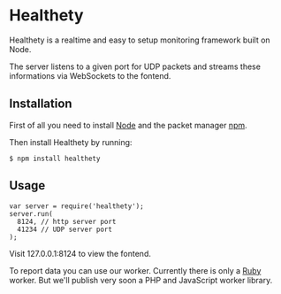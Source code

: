 # Healthety

Healthety is a realtime and easy to setup monitoring framework built on Node.

The server listens to a given port for UDP packets and streams these informations via WebSockets to the fontend.

## Installation

First of all you need to install [Node](https://github.com/joyent/node/wiki/Installation) and the packet manager [npm](https://github.com/isaacs/npm#readme).

Then install Healthety by running:

    $ npm install healthety

## Usage

    var server = require('healthety');
    server.run(
      8124, // http server port
      41234 // UDP server port
    );

Visit 127.0.0.1:8124 to view the fontend.

To report data you can use our worker. Currently there is only a [Ruby](https://github.com/healthety/ruby_worker) worker. But we'll publish very soon a PHP and JavaScript worker library.
